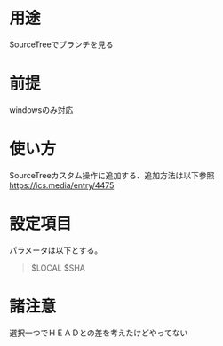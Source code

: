 # 用途
SourceTreeでブランチを見る
# 前提
windowsのみ対応
# 使い方
SourceTreeカスタム操作に追加する、追加方法は以下参照
<https://ics.media/entry/4475>

# 設定項目　
パラメータは以下とする。

> $LOCAL $SHA


# 諸注意

選択一つでＨＥＡＤとの差を考えたけどやってない
